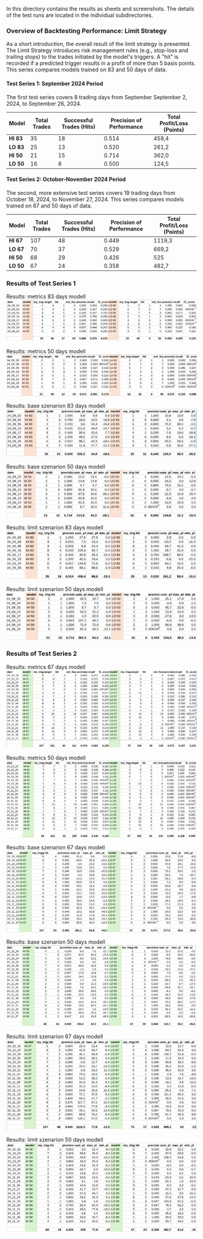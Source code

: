 In this directory contains the results as sheets and screenshots.
The details of the test runs are located in the individual subdirectories.

### **Overview of Backtesting Performance: Limit Strategy**
As a short introduction, the overall result of the limit strategy is presented.
The Limit Strategy introduces risk management rules (e.g., stop-loss and trailing stops) to the trades initiated by the model's triggers. A "hit" is recorded if a predicted trigger results in a profit of more than 5 basis points.
This series compares models trained on 83 and 50 days of data.

#### **Test Series 1: September 2024 Period**

The first test series covers 8 trading days from September September 2, 2024, to September 26, 2024.

| Model | Total Trades | Successful Trades (Hits) | Precision of Performance | Total Profit/Loss (Points) |
| ----- | ----- | ----- | ----- | ----- |
| **HI 83** | 35 | 18 | 0.514 | 458,4 |
| **LO 83** | 25 | 13 | 0.520 | 261,2 |
| **HI 50** | 21 | 15 | 0.714 | 362,0 |
| **LO 50** | 16 | 8 | 0.500 | 124,5 |

#### **Test Series 2: October-November 2024 Period**

The second, more extensive test series covers 19 trading days from October 18, 2024, to November 27, 2024. 
This series compares models trained on 67 and 50 days of data.

| Model | Total Trades | Successful Trades (Hits) | Precision of Performance | Total Profit/Loss (Points) |
| ----- | ----- | ----- | ----- | ----- |
| **HI 67** | 107 | 48 | 0.449 | 1119,3 |
| **LO 67** | 70 | 37 | 0.529 | 669,2 |
| **HI 50** | 68 | 29 | 0.426 | 525 |
| **LO 50** | 67 | 24 | 0.358 | 482,7 |

### **Results of Test Series 1**

Results: metrics 83 days modell\
![Results: metrics 83 days modell](jpgs/a_metric_83.jpg)

Results: metrics 50 days modell\
![Results: metrics 50 days modell](jpgs/a_metric_50.jpg)

Results: base szenarion 83 days modell\
![Results: base szenarion 83 days modell](jpgs/a_basis_83.jpg)

Results: base szenarion 50 days modell\
![Results: base szenarion 50 days modell](jpgs/a_basis_50.jpg)

Results: limit szenarion 83 days modell\
![Results: limit szenarion 83 days modell](jpgs/a_limit_83.jpg)

Results: limit szenarion 50 days modell\
![Results: limit szenarion 50 days modell](jpgs/a_limit_50.jpg)

### **Results of Test Series 2**

Results: metrics 67 days modell\
![Results: metrics 67 days modell](jpgs/b_metric_67.jpg)

Results: metrics 50 days modell\
![Results: metrics 50 days modell](jpgs/b_metric_50.jpg)

Results: base szenarion 67 days modell\
![Results: base szenarion 67 days modell](jpgs/b_basis_67.jpg)

Results: base szenarion 50 days modell\
![Results: base szenarion 50 days modell](jpgs/b_basis_50.jpg)

Results: limit szenarion 67 days modell\
![Results: limit szenarion 67 days modell](jpgs/b_limit_67.jpg)

Results: limit szenarion 50 days modell\
![Results: limit szenarion 50 days modell](jpgs/b_limit_50.jpg)


